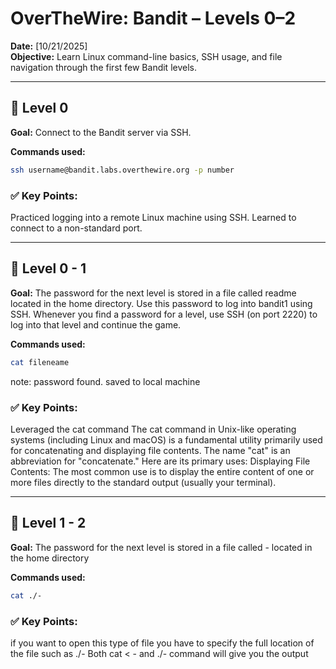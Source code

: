 # OverTheWire: Bandit – Levels 0–2

**Date:** [10/21/2025]  
**Objective:** Learn Linux command-line basics, SSH usage, and file navigation through the first few Bandit levels.

---

## 🧱 Level 0
**Goal:** Connect to the Bandit server via SSH.

**Commands used:**
```bash
ssh username@bandit.labs.overthewire.org -p number
```

### ✅ Key Points:
Practiced logging into a remote Linux machine using SSH.
Learned to connect to a non-standard port.

---

## 🧱 Level 0 - 1
**Goal:** The password for the next level is stored in a file called readme located in the home directory. Use this password to log into bandit1 using SSH. Whenever you find a password for a level, use SSH (on port 2220) to log into that level and continue the game.

**Commands used:**
```bash
cat fileneame
```
note: password found. saved to local machine

### ✅ Key Points:
Leveraged the cat command
The cat command in Unix-like operating systems (including Linux and macOS) is a fundamental utility primarily used for concatenating and displaying file contents. The name "cat" is an abbreviation for "concatenate."
Here are its primary uses:
Displaying File Contents: The most common use is to display the entire content of one or more files directly to the standard output (usually your terminal).

---

## 🧱 Level 1 - 2
**Goal:** The password for the next level is stored in a file called - located in the home directory

**Commands used:**
```bash
cat ./-
```

### ✅ Key Points:
if you want to open this type of file you have to specify the full location of the file such as ./- 
Both cat < - and ./- command will give you the output

